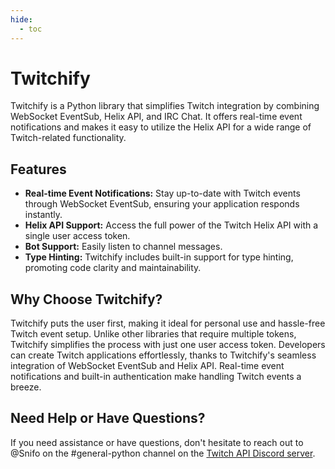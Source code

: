```yaml
---
hide:
  - toc
---
```

# Twitchify
Twitchify is a Python library that simplifies Twitch integration by combining WebSocket EventSub,
Helix API, and IRC Chat. It offers real-time event notifications and makes it easy to utilize the Helix
API for a wide range of Twitch-related functionality.

## Features
- **Real-time Event Notifications:** Stay up-to-date with Twitch events through WebSocket EventSub, ensuring your application responds instantly.
- **Helix API Support:** Access the full power of the Twitch Helix API with a single user access token.
- **Bot Support:** Easily listen to channel messages.
- **Type Hinting:** Twitchify includes built-in support for type hinting, promoting code clarity and maintainability.

## Why Choose Twitchify?
Twitchify puts the user first, making it ideal for personal use and hassle-free Twitch event setup. Unlike other libraries that require multiple tokens, Twitchify simplifies the process with just one user access token.
Developers can create Twitch applications effortlessly, thanks to Twitchify's seamless integration of WebSocket EventSub and Helix API. Real-time event notifications and built-in authentication make handling Twitch events a breeze.

## Need Help or Have Questions?
If you need assistance or have questions, don't hesitate to reach out to @Snifo on the #general-python channel on the [Twitch API Discord server](https://discord.gg/8NXaEyV).